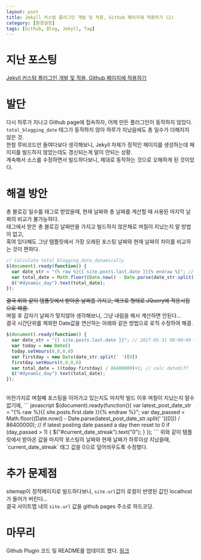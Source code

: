 ```yaml
---
layout: post
title: Jekyll 커스텀 플러그인 개발 및 적용, Github 페이지에 적용하기 (2)
category: [환경설정]
tags: [Github, Blog, Jekyll, Tag]
---
```


# 지난 포스팅 

[Jekyll 커스텀 플러그인 개발 및 적용, Github 페이지에 적용하기](/환경설정/블로그/2017/06/02/jekyll-custom-plugin-develop-and-adopt-to-github/)
<!--more-->
# 발단
다시 하루가 지나고 Github page에 접속하자, 어제 만든 플러그인이 동작하지 않았다.  
`total_blogging_date` 태그가 동작하지 않아 하루가 지났음에도 총 일수가 더해지지 않은 것.  
한참 루비코드만 들여다보다 생각해보니, Jekyll 자체가 정적인 페이지를 생성하는데 페이지를 빌드하지 않았는데도 갱신되는게 말이 안되는 상황.  
계속해서 소스를 수정하면서 빌드하다보니, 제대로 동작하는 것으로 오해하게 된 것이었다.


# 해결 방안
총 블로깅 일수를 태그로 받았을때, 현재 날짜와 총 날짜를 계산할 때 사용된 마지막 날짜의 비교가 불가능하다.  
태그에서 받은 총 블로깅 날짜만을 가지고 빌드하지 않은채로 며칠이 지났는지 알 방법이 없고,  
혹여 있다해도 그냥 템플릿에서 가장 오래된 포스팅 날짜와 현재 날짜의 차이를 비교하는 것이 편하다.

``` javascript
// Calculate total_blogging_date_dynamically
$(document).ready(function() {
  var date_str = "{% raw %}{{ site.posts.last.date }}{% endraw %}"; // 2017-05-31 00:00:00 +0900
  var total_date = Math.floor((Date.now() - Date.parse(date_str.split(' ')[0])) / 86400000)+1; // calc datediff
  $("#dynamic_day").text(total_date);
});
```
~~결국 위와 같이 템플릿에서 받아온 날짜를 가지고, 매크로 형태로 JQuery에 적용시킴으로 해결.~~   
며칠 후 갑자기 날짜가 맞지않아 생각해보니, 그냥 내림을 해서 계산하면 안된다...  
결국 시간단위를 제외한 Date값을 연산하는 아래와 같은 방법으로 로직 수정하여 해결.  

``` javascript
$(document).ready(function() {
  var date_str = "{{ site.posts.last.date }}"; // 2017-05-31 00:00:00 +0900
  var today = new Date()
  today.setHours(0,0,0,0)
  var firstday = new Date(date_str.split(' ')[0])
  firstday.setHours(0,0,0,0)
  var total_date = ((today-firstday) / 86400000)+1; // calc datediff
  $("#dynamic_day").text(total_date);
});
```

<br>
마찬가지로 며칠째 포스팅을 이어가고 있는지도 마지막 빌드 이후 며칠이 지났는지 알수 없기에,
``` javascript
$(document).ready(function(){
  var latest_post_date_str = "{% raw %}{{ site.posts.first.date }}{% endraw %}";
  var day_passed = Math.floor((Date.now() - Date.parse(latest_post_date_str.split(' ')[0])) / 86400000);
  // if latest posting date passed a day then reset to 0
  if (day_passed > 1) {
    $("#current_date_streak").text("0");
  }
});
```
위와 같이 템플릿에서 받아온 값을 마지막 포스팅의 날짜와 현재 날짜가 하루이상 지났을때,  
`current_date_streak` 태그 값을 0으로 덮어씌우도록 수정했다.


# 추가 문제점
sitemap이 정적페이지로 빌드하다보니, `site.url`값이 로컬이 반영된 값인 localhost가 들어가 버린다...  
결국 사이트맵 내의 `site.url` 값을 github pages 주소로 하드코딩.


# 마무리
Github Plugin 코드 및 README를 업데이트 했다. [링크](https://github.com/MinyoungJung/jekyll-plugin-blogStreak)  


